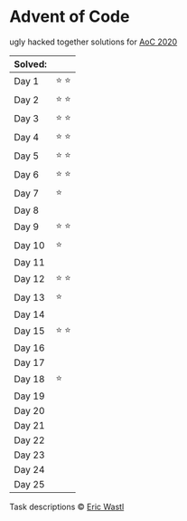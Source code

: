 # Advent of Code
ugly hacked together solutions for [AoC 2020](https://adventofcode.com/2020/)

| Solved: |               |
| :------ | :------------ |
| Day 1   | :star: :star: |
| Day 2   | :star: :star: |
| Day 3   | :star: :star: |
| Day 4   | :star: :star: |
| Day 5   | :star: :star: |
| Day 6   | :star: :star: |
| Day 7   | :star:        |
| Day 8   |               |
| Day 9   | :star: :star: |
| Day 10  | :star:        |
| Day 11  |               |
| Day 12  | :star: :star: |
| Day 13  | :star:        |
| Day 14  |               |
| Day 15  | :star: :star: |
| Day 16  |               |
| Day 17  |               |
| Day 18  | :star:        |
| Day 19  |               |
| Day 20  |               |
| Day 21  |               |
| Day 22  |               |
| Day 23  |               |
| Day 24  |               |
| Day 25  |               |

Task descriptions :copyright: [Eric Wastl](https://github.com/topaz)